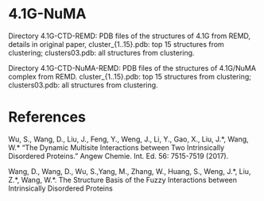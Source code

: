 # 4.1G-NuMA
Directory 4.1G-CTD-REMD: PDB files of the structures of 4.1G from REMD, details in original paper, cluster_{1..15}.pdb: top 15 structures from clustering; clusters03.pdb: all structures from clustering.

Directory 4.1G-CTD-NuMA-REMD: PDB files of the structures of 4.1G/NuMA complex from REMD. cluster_{1..15}.pdb: top 15 structures from clustering; clusters03.pdb: all structures from clustering.



# References
Wu, S., Wang, D., Liu, J., Feng, Y., Weng, J., Li, Y., Gao, X., Liu, J.\*, Wang, W.\* “The Dynamic Multisite Interactions between Two Intrinsically Disordered Proteins.” Angew Chemie. Int. Ed. 56: 7515-7519 (2017). 

Wang, D., Wang, D., Wu, S.,Yang, M., Zhang, W., Huang, S., Weng, J.\*, Liu, Z.\*, Wang, W.\*. The Structure Basis of the Fuzzy Interactions between Intrinsically Disordered Proteins
